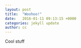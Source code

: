 ```yaml
---
layout: post
title:  "Woohoo!"
date:   2016-01-11 09:13:15 +0000
categories: jekyll update
author: cc
---
```


Cool stuff